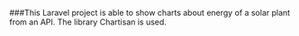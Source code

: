 ###This Laravel project is able to show charts about energy of a solar plant from an API. The library Chartisan is used.
